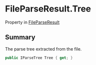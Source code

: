 # FileParseResult.Tree

Property in [FileParseResult](/docs/api/csharp/yarn.compiler.fileparseresult.md)

## Summary

<param name="tree">The parse tree extracted from the file.</param>

```csharp
public IParseTree Tree { get; }
```

